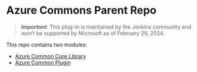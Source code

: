 # Azure Commons Parent Repo

> ***Important***: This plug-in is maintained by the Jenkins community and won’t be supported by Microsoft as of February 29, 2024.

This repo contains two modules:
* [Azure Common Core Library](./azure-commons-core/README.md)
* [Azure Common Plugin](./azure-commons-plugin/README.md)
